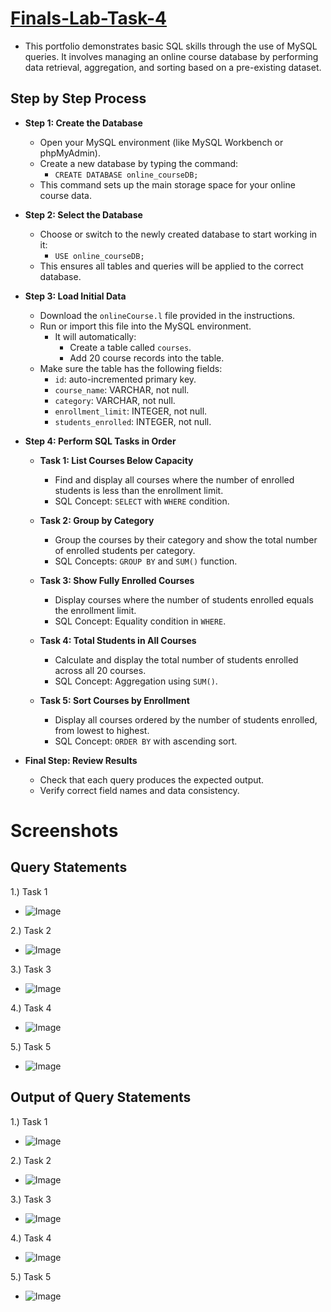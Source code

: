 # [Finals-Lab-Task-4](https://github.com/user-attachments/files/19892458/Finals.Task.3.Using.MYSQL.Clause.Soguilon.docx)
- This portfolio demonstrates basic SQL skills through the use of MySQL queries. It involves managing an online course database by performing data retrieval, aggregation, and sorting based on a pre-existing dataset.

## Step by Step Process
- **Step 1: Create the Database**
  - Open your MySQL environment (like MySQL Workbench or phpMyAdmin).
  - Create a new database by typing the command:
    - `CREATE DATABASE online_courseDB;`
  - This command sets up the main storage space for your online course data.

- **Step 2: Select the Database**
  - Choose or switch to the newly created database to start working in it:
    - `USE online_courseDB;`
  - This ensures all tables and queries will be applied to the correct database.

- **Step 3: Load Initial Data**
  - Download the `onlineCourse.l` file provided in the instructions.
  - Run or import this file into the MySQL environment.
    - It will automatically:
      - Create a table called `courses`.
      - Add 20 course records into the table.
  - Make sure the table has the following fields:
    - `id`: auto-incremented primary key.
    - `course_name`: VARCHAR, not null.
    - `category`: VARCHAR, not null.
    - `enrollment_limit`: INTEGER, not null.
    - `students_enrolled`: INTEGER, not null.

- **Step 4: Perform SQL Tasks in Order**

  - **Task 1: List Courses Below Capacity**
    - Find and display all courses where the number of enrolled students is less than the enrollment limit.
    - SQL Concept: `SELECT` with `WHERE` condition.

  - **Task 2: Group by Category**
    - Group the courses by their category and show the total number of enrolled students per category.
    - SQL Concepts: `GROUP BY` and `SUM()` function.

  - **Task 3: Show Fully Enrolled Courses**
    - Display courses where the number of students enrolled equals the enrollment limit.
    - SQL Concept: Equality condition in `WHERE`.

  - **Task 4: Total Students in All Courses**
    - Calculate and display the total number of students enrolled across all 20 courses.
    - SQL Concept: Aggregation using `SUM()`.

  - **Task 5: Sort Courses by Enrollment**
    - Display all courses ordered by the number of students enrolled, from lowest to highest.
    - SQL Concept: `ORDER BY` with ascending sort.

- **Final Step: Review Results**
  - Check that each query produces the expected output.
  - Verify correct field names and data consistency.



# Screenshots
## Query Statements

1.) Task 1
- ![Image](https://github.com/user-attachments/assets/deb92121-c6f0-4d44-9dc7-0e74c9d2ec93)

2.) Task 2
- ![Image](https://github.com/user-attachments/assets/169f8f3e-1e01-467f-8c1c-d5b2be644ee4)

3.) Task 3
- ![Image](https://github.com/user-attachments/assets/f3d8c1b5-a4b8-4548-b0c3-69e99bf9c1d0)

4.) Task 4
- ![Image](https://github.com/user-attachments/assets/ecca46a5-575f-4bb6-9185-92e39df316a8)

5.) Task 5
- ![Image](https://github.com/user-attachments/assets/2c881e0c-8a2d-4463-a492-8f0d3be7530d)

## Output of Query Statements

1.) Task 1
- ![Image](https://github.com/user-attachments/assets/15971fe6-c314-42d6-8fda-0a34f6a2fb00)

2.) Task 2
- ![Image](https://github.com/user-attachments/assets/f532ce24-0488-4c40-9d42-813272ebe438)

3.) Task 3
- ![Image](https://github.com/user-attachments/assets/e6afeff3-018a-4702-8b24-bd0f3e55725e)

4.) Task 4
- ![Image](https://github.com/user-attachments/assets/c93cc7ad-3f0b-4794-a981-2e0a7ce842e7)

5.) Task 5
- ![Image](https://github.com/user-attachments/assets/63173b6b-9ad1-4a0d-9eb8-ce9eabfbe02e)
